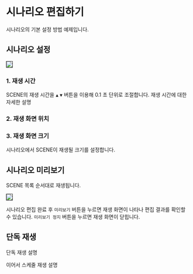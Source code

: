 # 시나리오 편집하기
시나리오의 기본 설정 방법 예제입니다.

## 시나리오 설정
<img src="../../img/0-1.jpg" style="border: 1px solid"/>

### 1. 재생 시간
SCENE의 재생 시간을  `▲` `▼` 버튼을 이용해 0.1 초 단위로 조절합니다.
재생 시간에 대한 자세한 설명

### 2. 재생 화면 위치

### 3. 재생 화면 크기
시나리오에서 SCENE이 재생될 크기를 설정합니다.

## 시나리오 미리보기
SCENE 목록 순서대로 재생됩니다.

<img src="../../img/0-2.jpg" style="border: 1px solid"/>

시나리오 편집 완료 후 `미리보기` 버튼을 누르면 재생 화면이 나타나 편집 결과를 확인할 수 있습니다.
`미리보기 정지` 버튼을 누르면 재생 화면이 닫힙니다.

## 단독 재생
단독 재생 설명

이어서 스케줄 재생 설명
